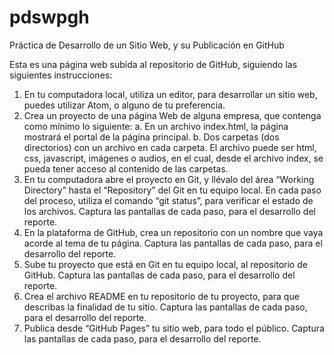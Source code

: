 # pdswpgh
Práctica de Desarrollo de un Sitio Web, y su Publicación en GitHub

Esta es una página web subida al repositorio de GitHub, siguiendo las siguientes instrucciones:

1.	En tu computadora local, utiliza un editor, para desarrollar un sitio web, puedes utilizar Atom, o alguno de tu preferencia.
2.	Crea un proyecto de una página Web de alguna empresa, que contenga como mínimo lo siguiente:
a.	En un archivo index.html, la página mostrará el portal de la página principal.
b.	Dos carpetas (dos directorios) con un archivo en cada carpeta. El archivo puede ser html, css, javascript, imágenes o audios, en el cual, desde el archivo index, se pueda tener acceso al contenido de las carpetas.
3.	En tu computadora abre el proyecto en Git, y llévalo del área “Working Directory” hasta el “Repository” del Git en tu equipo local. En cada paso del proceso, utiliza el comando “git status”, para verificar el estado de los archivos. Captura las pantallas de cada paso, para el desarrollo del reporte.
4.	En la plataforma de GitHub, crea un repositorio con un nombre que vaya acorde al tema de tu página. Captura las pantallas de cada paso, para el desarrollo del reporte.
5.	Sube tu proyecto que está en Git en tu equipo local, al repositorio de GitHub. Captura las pantallas de cada paso, para el desarrollo del reporte.
6.	Crea el archivo README en tu repositorio de tu proyecto, para que describas la finalidad de tu sitio. Captura las pantallas de cada paso, para el desarrollo del reporte.
7.	 Publica desde “GitHub Pages” tu sitio web, para todo el público. Captura las pantallas de cada paso, para el desarrollo del reporte.
